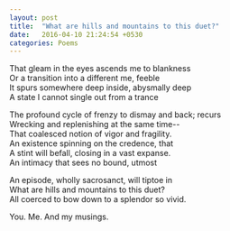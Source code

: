 ```yaml
---
layout: post
title:  "What are hills and mountains to this duet?"
date:   2016-04-10 21:24:54 +0530
categories: Poems
---
```

That gleam in the eyes ascends me to blankness  
Or a transition into a different me, feeble  
It spurs somewhere deep inside, abysmally deep  
A state I cannot single out from a trance  

The profound cycle of frenzy to dismay and back; recurs  
Wrecking and replenishing at the same time--  
That coalesced notion of vigor and fragility.  
An existence spinning on the credence, that  
A stint will befall, closing in a vast expanse.  
An intimacy that sees no bound, utmost  

An episode, wholly sacrosanct, will tiptoe in  
What are hills and mountains to this duet?  
All coerced to bow down to a splendor so vivid.  

You. Me. And my musings.

